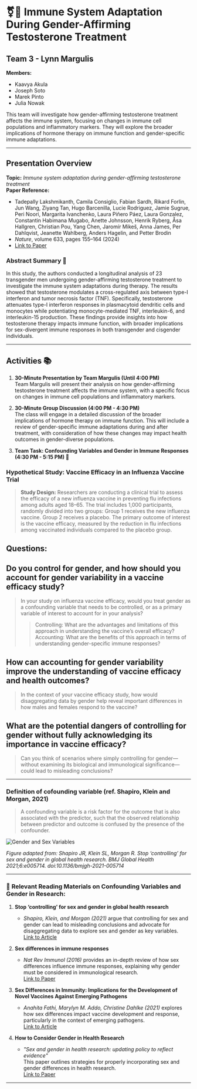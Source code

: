 # ⚧💉 Immune System Adaptation During Gender-Affirming Testosterone Treatment

## Team 3 - Lynn Margulis

**Members:**
- Kaavya Akula  
- Joseph Soto  
- Marek Pinto  
- Julia Nowak

This team will investigate how gender-affirming testosterone treatment affects the immune system, focusing on changes in immune cell populations and inflammatory markers. They will explore the broader implications of hormone therapy on immune function and gender-specific immune adaptations.

---

## Presentation Overview

**Topic:** *Immune system adaptation during gender-affirming testosterone treatment*  
**Paper Reference:**  
- Tadepally Lakshmikanth, Camila Consiglio, Fabian Sardh, Rikard Forlin, Jun Wang, Ziyang Tan, Hugo Barcenilla, Lucie Rodriguez, Jamie Sugrue, Peri Noori, Margarita Ivanchenko, Laura Piñero Páez, Laura Gonzalez, Constantin Habimana Mugabo, Anette Johnsson, Henrik Ryberg, Åsa Hallgren, Christian Pou, Yang Chen, Jaromír Mikeš, Anna James, Per Dahlqvist, Jeanette Wahlberg, Anders Hagelin, and Petter Brodin  
- *Nature*, volume 633, pages 155–164 (2024)  
- [Link to Paper](https://www.nature.com/articles/s41586-024-07789-z)  

### Abstract Summary 📄

In this study, the authors conducted a longitudinal analysis of 23 transgender men undergoing gender-affirming testosterone treatment to investigate the immune system adaptations during therapy. The results showed that testosterone modulates a cross-regulated axis between type-I interferon and tumor necrosis factor (TNF). Specifically, testosterone attenuates type-I interferon responses in plasmacytoid dendritic cells and monocytes while potentiating monocyte-mediated TNF, interleukin-6, and interleukin-15 production. These findings provide insights into how testosterone therapy impacts immune function, with broader implications for sex-divergent immune responses in both transgender and cisgender individuals.

---

## Activities 📚

1. **30-Minute Presentation by Team Margulis (Until 4:00 PM)**  
   Team Margulis will present their analysis on how gender-affirming testosterone treatment affects the immune system, with a specific focus on changes in immune cell populations and inflammatory markers.

2. **30-Minute Group Discussion (4:00 PM - 4:30 PM)**  
   The class will engage in a detailed discussion of the broader implications of hormone therapy on immune function. This will include a review of gender-specific immune adaptations during and after treatment, with consideration of how these changes may impact health outcomes in gender-diverse populations.

3. **Team Task: Confounding Variables and Gender in Immune Responses (4:30 PM - 5:15 PM) 💬**

### Hypothetical Study: Vaccine Efficacy in an Influenza Vaccine Trial
> **Study Design:**
> Researchers are conducting a clinical trial to assess the efficacy of a new influenza vaccine in preventing flu infections among adults aged 18–65. The trial includes 1,000 participants, randomly divided into two groups:
      Group 1 receives the new influenza vaccine.
      Group 2 receives a placebo. The primary outcome of interest is the vaccine efficacy, measured by the reduction in flu infections among vaccinated individuals compared to the placebo group.

## Questions:

## Do you control for gender, and how should you account for gender variability in a vaccine efficacy study?

> In your study on influenza vaccine efficacy, would you treat gender as a confounding variable that needs to be controlled, or as a primary variable of interest to account for in your analysis?
> > Controlling: What are the advantages and limitations of this approach in understanding the vaccine’s overall efficacy?
> > Accounting: What are the benefits of this approach in terms of understanding gender-specific immune responses?

## How can accounting for gender variability improve the understanding of vaccine efficacy and health outcomes?

> In the context of your vaccine efficacy study, how would disaggregating data by gender help reveal important differences in how males and females respond to the vaccine?

## What are the potential dangers of controlling for gender without fully acknowledging its importance in vaccine efficacy?

> Can you think of scenarios where simply controlling for gender—without examining its biological and immunological significance—could lead to misleading conclusions?

---

### Definition of cofounding variable (ref. Shapiro, Klein and Morgan, 2021)
> A confounding variable is a risk factor for the outcome that is also associated with the predictor, such that the observed relationship between predictor and outcome is confused by the presence of the confounder.

![Gender and Sex Variables](https://github.com/atomiclaboratory/systems_immunology_course_2024/blob/main/Course%20Materials/MODULE%203%20-%20Weeks%204-6/team%203%20Lynn%20Margulis/reading%20materials/Gender%20and%20sex%20variables.png)

*Figure adapted from: Shapiro JR, Klein SL, Morgan R. Stop ‘controlling’ for sex and gender in global health research. BMJ Global Health 2021;6:e005714. doi:10.1136/bmjgh-2021-005714*

---

### 📖 **Relevant Reading Materials on Confounding Variables and Gender in Research:**

1. **Stop ‘controlling’ for sex and gender in global health research**  
   - *Shapiro, Klein, and Morgan (2021)* argue that controlling for sex and gender can lead to misleading conclusions and advocate for disaggregating data to explore sex and gender as key variables.  
   [Link to Article](https://www.ncbi.nlm.nih.gov/pmc/articles/PMC8048018/pdf/bmjgh-2021-005714.pdf)

2. **Sex differences in immune responses**  
   - *Nat Rev Immunol (2016)* provides an in-depth review of how sex differences influence immune responses, explaining why gender must be considered in immunological research.  
   [Link to Paper](https://www.nature.com/articles/nri.2016.90)

3. **Sex Differences in Immunity: Implications for the Development of Novel Vaccines Against Emerging Pathogens**  
   - *Anahita Fathi, Marylyn M. Addo, Christine Dahlke (2021)* explores how sex differences impact vaccine development and response, particularly in the context of emerging pathogens.  
   [Link to Article](https://www.frontiersin.org/journals/immunology/articles/10.3389/fimmu.2020.601170/full)

4. **How to Consider Gender in Health Research**  
   - *"Sex and gender in health research: updating policy to reflect evidence"*  
     This paper outlines strategies for properly incorporating sex and gender differences in health research.  
     [Link to Paper](https://www.ncbi.nlm.nih.gov/pmc/articles/PMC7027556/pdf/MJA2-212-57.pdf)

---